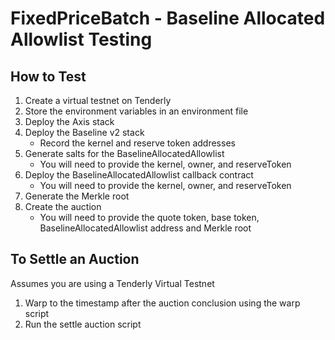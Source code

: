 # FixedPriceBatch - Baseline Allocated Allowlist Testing

## How to Test

1. Create a virtual testnet on Tenderly
2. Store the environment variables in an environment file
3. Deploy the Axis stack
4. Deploy the Baseline v2 stack
   - Record the kernel and reserve token addresses
5. Generate salts for the BaselineAllocatedAllowlist
   - You will need to provide the kernel, owner, and reserveToken
6. Deploy the BaselineAllocatedAllowlist callback contract
   - You will need to provide the kernel, owner, and reserveToken
7. Generate the Merkle root
8. Create the auction
   - You will need to provide the quote token, base token, BaselineAllocatedAllowlist address and Merkle root

## To Settle an Auction

Assumes you are using a Tenderly Virtual Testnet

1. Warp to the timestamp after the auction conclusion using the warp script
2. Run the settle auction script
